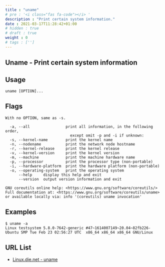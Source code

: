 ```yaml
---
title : "uname"
# pre : '<i class="fas fa-code"></i> '
description : "Print certain system information."
date : 2021-03-17T11:28:42+01:00
# hidden : true
# draft : true
weight : 0
# tags : ['']
---
```


## Uname - Print certain system information

## Usage

```plain
uname [OPTION]...
```

## Flags

```plain
With no OPTION, same as -s.

  -a, --all                print all information, in the following order,
                             except omit -p and -i if unknown:
  -s, --kernel-name        print the kernel name
  -n, --nodename           print the network node hostname
  -r, --kernel-release     print the kernel release
  -v, --kernel-version     print the kernel version
  -m, --machine            print the machine hardware name
  -p, --processor          print the processor type (non-portable)
  -i, --hardware-platform  print the hardware platform (non-portable)
  -o, --operating-system   print the operating system
      --help     display this help and exit
      --version  output version information and exit

GNU coreutils online help: <https://www.gnu.org/software/coreutils/>
Full documentation at: <https://www.gnu.org/software/coreutils/uname>
or available locally via: info '(coreutils) uname invocation'
```

## Examples

```plain
$ uname -a
Linux testsystem 5.8.0-7642-generic #47~1614007149~20.04~82fb226-Ubuntu SMP Tue Feb 23 02:56:27 UTC  x86_64 x86_64 x86_64 GNU/Linux
```

## URL List

- [Linux.die.net - uname](https://linux.die.net/man/1/uname)
